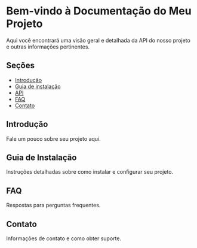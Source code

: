 # Bem-vindo à Documentação do Meu Projeto

Aqui você encontrará uma visão geral e detalhada da API do nosso projeto e outras informações pertinentes.

## Seções

- [Introdução](#)
- [Guia de instalação](#)
- [API](api.md)
- [FAQ](#)
- [Contato](#)

## Introdução

Fale um pouco sobre seu projeto aqui.

## Guia de Instalação

Instruções detalhadas sobre como instalar e configurar seu projeto.

## FAQ

Respostas para perguntas frequentes.

## Contato

Informações de contato e como obter suporte.
